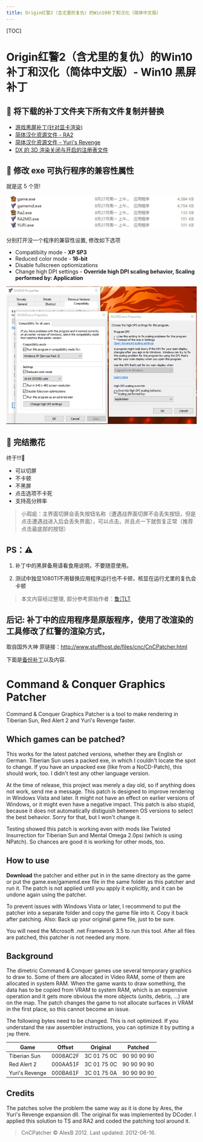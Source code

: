 ```yaml
---
title: Origin红警2（含尤里的复仇）的Win10补丁和汉化（简体中文版）
---
```


[TOC]

# Origin红警2（含尤里的复仇）的Win10补丁和汉化（简体中文版）- Win10 黑屏补丁

## 🧻 将下载的补丁文件夹下所有文件复制并替换 

- [游戏黑屏补丁(针对显卡渲染)](RA2_Win10/仅Win10补丁不含汉化.zip)
- [简体汉化资源文件 - RA2](RA2_Win10/RA2汉化.zip)
- [简体汉化资源文件 - Yuri's Revenge](RA2_Win10/尤里的复仇汉化.zip)
- [DX 的 3D 渲染关闭与开启的注册表文件](RA2_Win10/黑屏备用.zip)

## 🔧 修改 exe 可执行程序的兼容性属性

就是这 5 个货!

![5exe](RA2_Win10/5exe.jpg)

分别打开没一个程序的兼容性设置, 修改如下选项

- Compatibiity mode - **XP SP3**
- Reduced color mode - **16-bit**
- Disable fullscreen optiomizations
- Change high DPI settings - **Override high DPI scaling behavior, Scaling performed by: Application**

![Compatibility.png](RA2_Win10/Compatibility.png)

## 🎉 完结撒花

终于!!!👏

- 可以切屏
- 不卡顿
- 不黑屏
- 点击选项不卡死
- 支持高分辨率

> 小瑕疵：主界面切屏会丢失按钮名称（遭遇战界面切屏不会丢失按钮，但是点击遭遇战进入后会丢失界面），可以点击。并且点一下就恢复正常（推荐点击最底部的按钮）

## PS：⚠️

1. 补丁中的黑屏备用请看食用说明，不要随意使用。

2. 测试中独显1080TI不用替换应用程序运行也不卡顿，核显在运行尤里的复仇会卡顿 

>  本文内容经过整理, 部分参考原始作者：[鲁汀LT](https://www.bilibili.com/read/cv357537)

## 后记: 补丁中的应用程序是原版程序，使用了改渲染的工具修改了红警的渲染方式，

取自国外大神 原链接：http://www.stuffhost.de/files/cnc/CnCPatcher.html

下面是[备份补丁](RA2_Win10/CNCGraphicsPatch.zip)以及内容.

# Command & Conquer Graphics Patcher

Command & Conquer Graphics Patcher is a tool to make rendering in Tiberian Sun, Red Alert 2 and Yuri's Revenge faster.

## Which games can be patched?

This works for the latest patched versions, whether they are English or German. Tiberian Sun uses a packed exe, in which I couldn't locate the spot to change. If you have an unpacked exe (like from a NoCD-Patch), this should work, too. I didn't test any other language version.

At the time of release, this project was merely a day old, so if anything does not work, send me a message. This patch is designed to improve rendering in Windows Vista and later. It might not have an effect on earlier versions of Windows, or it might even have a negative impact. This patch is also stupid, because it does not automatically distiguish between OS versions to select the best behavior. Sorry for that, but I won't change it.

Testing showed this patch is working even with mods like Twisted Insurrection for Tiberian Sun and Mental Omega 2.0psi (which is using NPatch). So chances are good it is working for other mods, too.

## How to use

**Download** the patcher and either put in in the same directory as the game or put the game.exe/gamemd.exe file in the same folder as this patcher and run it. The patch is not applied until you apply it explicitly, and it can be undone again using the patcher.

To prevent issues with Windows Vista or later, I recommend to put the patcher into a separate folder and copy the game file into it. Copy it back after patching. Also: Back up your original game file, just to be sure.

You will need the Microsoft .net Framework 3.5 to run this tool. After all files are patched, this patcher is not needed any more.

## Background

The dimetric Command & Conquer games use several temporary graphics to draw to. Some of them are allocated in Video RAM, some of them are allocated in system RAM. When the game wants to draw something, the data has to be copied from VRAM to system RAM, which is an expensive operation and it gets more obvious the more objects (units, debris, ...) are on the map. The patch changes the game to not allocate surfaces in VRAM in the first place, so this cannot become an issue.

The following bytes need to be changed. This is not optimized. If you understand the raw assembler instructions, you can optimize it by putting a `jmp` there.

| Game           | Offset   | Original    | Patched     |
| -------------- | -------- | ----------- | ----------- |
| Tiberian Sun   | 0008AC2F | 3C 01 75 0C | 90 90 90 90 |
| Red Alert 2    | 000AA51F | 3C 01 75 0C | 90 90 90 90 |
| Yuri's Revenge | 000BA61F | 3C 01 75 0A | 90 90 90 90 |

## Credits

The patches solve the problem the same way as it is done by Ares, the Yuri's Revenge expansion dll. The original fix was implemented by DCoder. I applied this solution to TS and RA2 and coded the patching tool around it.



> CnCPatcher © AlexB 2012. Last updated: 2012-06-16.